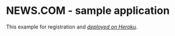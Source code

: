 # NEWS.COM - sample application

This example for registration and
[*deployed on Heroku*](http://bailo.herokuapp.com/).
